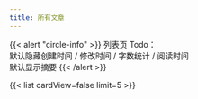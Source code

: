 ```yaml
---
title: 所有文章
---
```


{{< alert "circle-info" >}}
列表页 Todo：\
默认隐藏创建时间 / 修改时间 / 字数统计 / 阅读时间\
默认显示摘要
{{< /alert >}}

{{< list cardView=false limit=5 >}}

